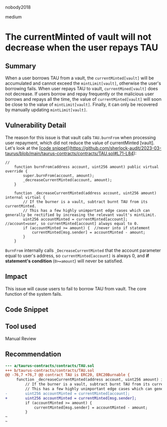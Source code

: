 nobody2018

medium

# The currentMinted of vault will not decrease when the user repays TAU

## Summary

When a user borrows TAU from a vault, the `currentMinted[vault]` will be accumulated and cannot exceed the `mintLimit[vault]`, otherwise the user's borrowing fails. When user repays TAU to vault, `currentMined[vault]` does not decrease. If users borrow and repay frequently or the malicious user borrows and repays all the time, the value of `currentMinted[vault]` will soon be close to the value of `mintLimit[vault]`. Finally, it can only be recovered by manually updating `mintLimit[vault]`.

## Vulnerability Detail

The reason for this issue is that vault calls `TAU.burnFrom` when processing user repayment, which did not reduce the value of currentMinted [vault]. Let's look at the [[code snippet](https://github.com/sherlock-audit/2023-03-taurus/blob/main/taurus-contracts/contracts/TAU.sol#L71-L84)](https://github.com/sherlock-audit/2023-03-taurus/blob/main/taurus-contracts/contracts/TAU.sol#L71-L84):

```solidity
//
    function burnFrom(address account, uint256 amount) public virtual override {
        super.burnFrom(account, amount);
        _decreaseCurrentMinted(account, amount);
    }

    function _decreaseCurrentMinted(address account, uint256 amount) internal virtual {
        // If the burner is a vault, subtract burnt TAU from its currentMinted.
        // This has a few highly unimportant edge cases which can generally be rectified by increasing the relevant vault's mintLimit.
        uint256 accountMinted = currentMinted[account];	//account=user, so currentMinted[account] always equal to 0.
        if (accountMinted >= amount) {	//never into if statement
            currentMinted[msg.sender] = accountMinted - amount;
        }
    }
```

`BurnFrom` internally calls `_DecreaseCurrentMinted` that the account parameter equal to user's address, so `currentMinted[account]` is always 0, and **if statement's condition** (`0>=amount`) will never be satisfied.

## Impact

This issue will cause users to fail to borrow TAU from vault. The core function of the system fails.

## Code Snippet

## Tool used

Manual Review

## Recommendation

```diff
--- a/taurus-contracts/contracts/TAU.sol
+++ b/taurus-contracts/contracts/TAU.sol
@@ -76,7 +76,7 @@ contract TAU is ERC20, ERC20Burnable {
     function _decreaseCurrentMinted(address account, uint256 amount) internal virtual {
         // If the burner is a vault, subtract burnt TAU from its currentMinted.
         // This has a few highly unimportant edge cases which can generally be rectified by increasing the relevant vault's mintLimit.
-        uint256 accountMinted = currentMinted[account];
+        uint256 accountMinted = currentMinted[msg.sender];
         if (accountMinted >= amount) {
             currentMinted[msg.sender] = accountMinted - amount;
         }
~
~
```
